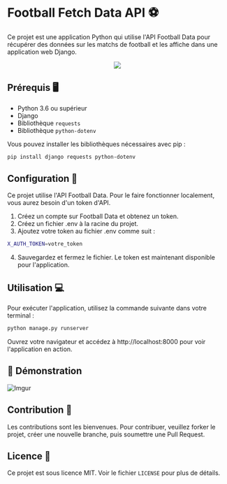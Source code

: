# Football Fetch Data API ⚽️

Ce projet est une application Python qui utilise l'API Football Data pour récupérer des données sur les matchs de football et les affiche dans une application web Django.

<p align="center">
  <img src="https://media.giphy.com/media/v1.Y2lkPTc5MGI3NjExODZ1c3lhdzB4YnA5cDEza3RvMmRhNmxwYzRtaDI1c3lkYm5wY3Y5YSZlcD12MV9pbnRlcm5hbF9naWZfYnlfaWQmY3Q9Zw/yxSjD4SqvTWotmEupF/giphy.gif" />
</p>

## Prérequis 🖥️

- Python 3.6 ou supérieur
- Django
- Bibliothèque `requests`
- Bibliothèque `python-dotenv`

Vous pouvez installer les bibliothèques nécessaires avec pip :

```bash
pip install django requests python-dotenv
```
## Configuration 🔌

Ce projet utilise l'API Football Data. Pour le faire fonctionner localement, vous aurez besoin d'un token d'API.
1. Créez un compte sur Football Data et obtenez un token.
2. Créez un fichier .env à la racine du projet.
3. Ajoutez votre token au fichier .env comme suit :


```bash
X_AUTH_TOKEN=votre_token
```
4. Sauvegardez et fermez le fichier. Le token est maintenant disponible pour l'application.

## Utilisation 💻

Pour exécuter l'application, utilisez la commande suivante dans votre terminal :

```bash
python manage.py runserver
```
Ouvrez votre navigateur et accédez à http://localhost:8000 pour voir l'application en action.

## 🎥 Démonstration

![Imgur](https://imgur.com/WExWnSP.png)

## Contribution 🤝

Les contributions sont les bienvenues. Pour contribuer, veuillez forker le projet, créer une nouvelle branche, puis soumettre une Pull Request.

## Licence 📄

Ce projet est sous licence MIT. Voir le fichier `LICENSE` pour plus de détails.

